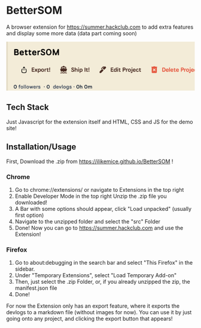 # BetterSOM

A browser extension for https://summer.hackclub.com to add extra features and display some more data (data part coming soon)

![alt text](image.png)


## Tech Stack

Just Javascript for the extension itself and HTML, CSS and JS for the demo site!

## Installation/Usage

First, Download the .zip from https://ilikemice.github.io/BetterSOM !

### Chrome

1. Go to chrome://extensions/ or navigate to Extensions in the top right
2. Enable Developer Mode in the top right
Unzip the .zip file you downloaded!
3. A Bar with some options should appear, click "Load unpacked" (usually first option)
4. Navigate to the unzipped folder and select the "src" Folder
5. Done! Now you can go to https://summer.hackclub.com and use the Extension!
### Firefox

1. Go to about:debugging in the search bar and select "This Firefox" in the sidebar.
2. Under "Temporary Extensions", select "Load Temporary Add-on"
3. Then, just select the .zip Folder, or, if you already unzipped the zip, the manifest.json file
4. Done!

For now the Extension only has an export feature, where it exports the devlogs to a markdown file (without images for now).
You can use it by just going onto any project, and clicking the export button that appears!
